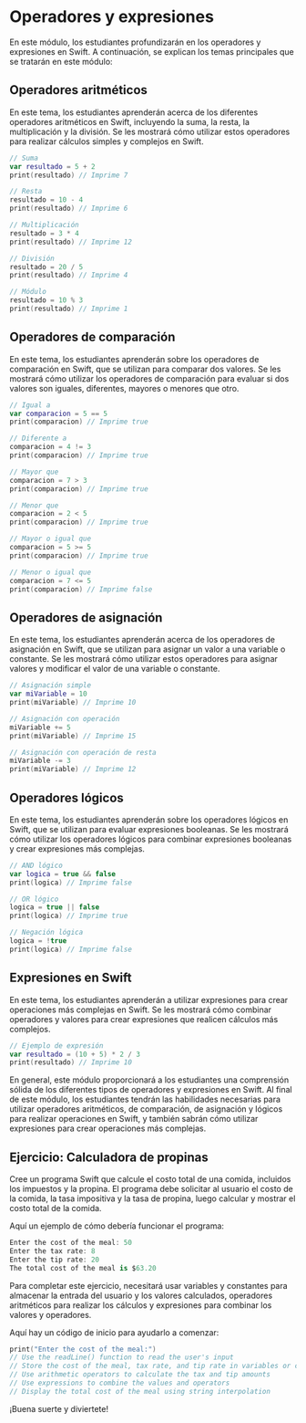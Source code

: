 # Operadores y expresiones

En este módulo, los estudiantes profundizarán en los operadores y expresiones en Swift. A continuación, se explican los temas principales que se tratarán en este módulo:

## Operadores aritméticos

En este tema, los estudiantes aprenderán acerca de los diferentes operadores aritméticos en Swift, incluyendo la suma, la resta, la multiplicación y la división. Se les mostrará cómo utilizar estos operadores para realizar cálculos simples y complejos en Swift.

```swift
// Suma
var resultado = 5 + 2
print(resultado) // Imprime 7

// Resta
resultado = 10 - 4
print(resultado) // Imprime 6

// Multiplicación
resultado = 3 * 4
print(resultado) // Imprime 12

// División
resultado = 20 / 5
print(resultado) // Imprime 4

// Módulo
resultado = 10 % 3
print(resultado) // Imprime 1
```

## Operadores de comparación

En este tema, los estudiantes aprenderán sobre los operadores de comparación en Swift, que se utilizan para comparar dos valores. Se les mostrará cómo utilizar los operadores de comparación para evaluar si dos valores son iguales, diferentes, mayores o menores que otro.

```swift
// Igual a
var comparacion = 5 == 5
print(comparacion) // Imprime true

// Diferente a
comparacion = 4 != 3
print(comparacion) // Imprime true

// Mayor que
comparacion = 7 > 3
print(comparacion) // Imprime true

// Menor que
comparacion = 2 < 5
print(comparacion) // Imprime true

// Mayor o igual que
comparacion = 5 >= 5
print(comparacion) // Imprime true

// Menor o igual que
comparacion = 7 <= 5
print(comparacion) // Imprime false
```

## Operadores de asignación

En este tema, los estudiantes aprenderán acerca de los operadores de asignación en Swift, que se utilizan para asignar un valor a una variable o constante. Se les mostrará cómo utilizar estos operadores para asignar valores y modificar el valor de una variable o constante.

```swift
// Asignación simple
var miVariable = 10
print(miVariable) // Imprime 10

// Asignación con operación
miVariable += 5
print(miVariable) // Imprime 15

// Asignación con operación de resta
miVariable -= 3
print(miVariable) // Imprime 12
```

## Operadores lógicos

En este tema, los estudiantes aprenderán sobre los operadores lógicos en Swift, que se utilizan para evaluar expresiones booleanas. Se les mostrará cómo utilizar los operadores lógicos para combinar expresiones booleanas y crear expresiones más complejas.

```swift
// AND lógico
var logica = true && false
print(logica) // Imprime false

// OR lógico
logica = true || false
print(logica) // Imprime true

// Negación lógica
logica = !true
print(logica) // Imprime false
```


## Expresiones en Swift

En este tema, los estudiantes aprenderán a utilizar expresiones para crear operaciones más complejas en Swift. Se les mostrará cómo combinar operadores y valores para crear expresiones que realicen cálculos más complejos.

```swift
// Ejemplo de expresión
var resultado = (10 + 5) * 2 / 3
print(resultado) // Imprime 10
```

En general, este módulo proporcionará a los estudiantes una comprensión sólida de los diferentes tipos de operadores y expresiones en Swift. Al final de este módulo, los estudiantes tendrán las habilidades necesarias para utilizar operadores aritméticos, de comparación, de asignación y lógicos para realizar operaciones en Swift, y también sabrán cómo utilizar expresiones para crear operaciones más complejas.


## Ejercicio: Calculadora de propinas

Cree un programa Swift que calcule el costo total de una comida, incluidos los impuestos y la propina. El programa debe solicitar al usuario el costo de la comida, la tasa impositiva y la tasa de propina, luego calcular y mostrar el costo total de la comida.

Aquí un ejemplo de cómo debería funcionar el programa:

```swift
Enter the cost of the meal: 50
Enter the tax rate: 8
Enter the tip rate: 20
The total cost of the meal is $63.20
```

Para completar este ejercicio, necesitará usar variables y constantes para almacenar la entrada del usuario y los valores calculados, operadores aritméticos para realizar los cálculos y expresiones para combinar los valores y operadores.

Aquí hay un código de inicio para ayudarlo a comenzar:

```swift
print("Enter the cost of the meal:")
// Use the readLine() function to read the user's input
// Store the cost of the meal, tax rate, and tip rate in variables or constants
// Use arithmetic operators to calculate the tax and tip amounts
// Use expressions to combine the values and operators
// Display the total cost of the meal using string interpolation
```

¡Buena suerte y diviertete!

